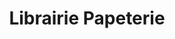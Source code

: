 ---
title: "Librairie Papeterie"
url: /pouilly-en-auxois/librairie-papeterie/
shop: Schreibwaren
---